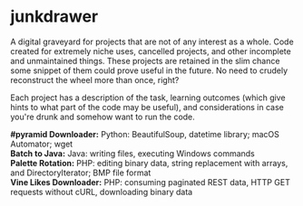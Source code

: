 # junkdrawer
A digital graveyard for projects that are not of any interest as a whole. Code created for extremely niche uses, cancelled projects, and other incomplete and unmaintained things. These projects are retained in the slim chance some snippet of them could prove useful in the future. No need to crudely reconstruct the wheel more than once, right?

Each project has a description of the task, learning outcomes (which give hints to what part of the code may be useful), and considerations in case you're drunk and somehow want to run the code.

**#pyramid Downloader:** Python: BeautifulSoup, datetime library; macOS Automator; wget  
**Batch to Java:** Java: writing files, executing Windows commands  
**Palette Rotation:** PHP: editing binary data, string replacement with arrays, and DirectoryIterator; BMP file format  
**Vine Likes Downloader:** PHP: consuming paginated REST data, HTTP GET requests without cURL, downloading binary data  
